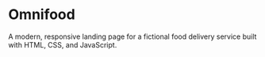 # Omnifood
A modern, responsive landing page for a fictional food delivery service built with HTML, CSS, and JavaScript.
